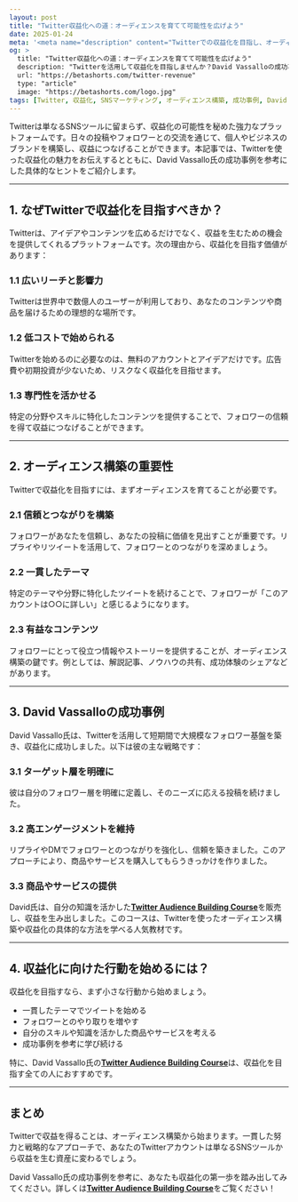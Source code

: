 ```yaml
---
layout: post
title: "Twitter収益化への道：オーディエンスを育てて可能性を広げよう"
date: 2025-01-24
meta: '<meta name="description" content="Twitterでの収益化を目指し、オーディエンス構築の重要性を学びましょう。成功事例や具体的なヒントを通じて、収益の可能性を広げる方法を解説。"><meta name="keywords" content="Twitter, 収益化, SNSマーケティング, オーディエンス構築, David Vassallo, 成功事例"><meta name="author" content="Beta Shorts"><meta name="robots" content="index, follow"><link rel="canonical" href="https://betashorts.com/twitter-revenue">'
og: >
  title: "Twitter収益化への道：オーディエンスを育てて可能性を広げよう"
  description: "Twitterを活用して収益化を目指しませんか？David Vassalloの成功事例と戦略を参考に、オーディエンス構築と収益化への具体的なステップを学びましょう。"
  url: "https://betashorts.com/twitter-revenue"
  type: "article"
  image: "https://betashorts.com/logo.jpg"
tags: [Twitter, 収益化, SNSマーケティング, オーディエンス構築, 成功事例, David Vassallo]
---
```


<p>Twitterは単なるSNSツールに留まらず、収益化の可能性を秘めた強力なプラットフォームです。日々の投稿やフォロワーとの交流を通じて、個人やビジネスのブランドを構築し、収益につなげることができます。本記事では、Twitterを使った収益化の魅力をお伝えするとともに、David Vassallo氏の成功事例を参考にした具体的なヒントをご紹介します。</p>

---

<h2>1. なぜTwitterで収益化を目指すべきか？</h2>
<p>Twitterは、アイデアやコンテンツを広めるだけでなく、収益を生むための機会を提供してくれるプラットフォームです。次の理由から、収益化を目指す価値があります：</p>

<h3>1.1 広いリーチと影響力</h3>
<p>Twitterは世界中で数億人のユーザーが利用しており、あなたのコンテンツや商品を届けるための理想的な場所です。</p>

<h3>1.2 低コストで始められる</h3>
<p>Twitterを始めるのに必要なのは、無料のアカウントとアイデアだけです。広告費や初期投資が少ないため、リスクなく収益化を目指せます。</p>

<h3>1.3 専門性を活かせる</h3>
<p>特定の分野やスキルに特化したコンテンツを提供することで、フォロワーの信頼を得て収益につなげることができます。</p>

---

<h2>2. オーディエンス構築の重要性</h2>
<p>Twitterで収益化を目指すには、まずオーディエンスを育てることが必要です。</p>

<h3>2.1 信頼とつながりを構築</h3>
<p>フォロワーがあなたを信頼し、あなたの投稿に価値を見出すことが重要です。リプライやリツイートを活用して、フォロワーとのつながりを深めましょう。</p>

<h3>2.2 一貫したテーマ</h3>
<p>特定のテーマや分野に特化したツイートを続けることで、フォロワーが「このアカウントは○○に詳しい」と感じるようになります。</p>

<h3>2.3 有益なコンテンツ</h3>
<p>フォロワーにとって役立つ情報やストーリーを提供することが、オーディエンス構築の鍵です。例としては、解説記事、ノウハウの共有、成功体験のシェアなどがあります。</p>

---

<h2>3. David Vassalloの成功事例</h2>
<p>David Vassallo氏は、Twitterを活用して短期間で大規模なフォロワー基盤を築き、収益化に成功しました。以下は彼の主な戦略です：</p>

<h3>3.1 ターゲット層を明確に</h3>
<p>彼は自分のフォロワー層を明確に定義し、そのニーズに応える投稿を続けました。</p>

<h3>3.2 高エンゲージメントを維持</h3>
<p>リプライやDMでフォロワーとのつながりを強化し、信頼を築きました。このアプローチにより、商品やサービスを購入してもらうきっかけを作りました。</p>

<h3>3.3 商品やサービスの提供</h3>
<p>David氏は、自分の知識を活かした<a href="https://dvassallo.gumroad.com/l/twitter-audience?a=780357139" target="_blank"><strong>Twitter Audience Building Course</strong></a>を販売し、収益を生み出しました。このコースは、Twitterを使ったオーディエンス構築や収益化の具体的な方法を学べる人気教材です。</p>

---

<h2>4. 収益化に向けた行動を始めるには？</h2>
<p>収益化を目指すなら、まず小さな行動から始めましょう。</p>
<ul>
  <li>一貫したテーマでツイートを始める</li>
  <li>フォロワーとのやり取りを増やす</li>
  <li>自分のスキルや知識を活かした商品やサービスを考える</li>
  <li>成功事例を参考に学び続ける</li>
</ul>

<p>特に、David Vassallo氏の<a href="https://dvassallo.gumroad.com/l/twitter-audience?a=780357139" target="_blank"><strong>Twitter Audience Building Course</strong></a>は、収益化を目指す全ての人におすすめです。</p>

---

<h2>まとめ</h2>
<p>Twitterで収益を得ることは、オーディエンス構築から始まります。一貫した努力と戦略的なアプローチで、あなたのTwitterアカウントは単なるSNSツールから収益を生む資産に変わるでしょう。</p>
<p>David Vassallo氏の成功事例を参考に、あなたも収益化の第一歩を踏み出してみてください。詳しくは<a href="https://dvassallo.gumroad.com/l/twitter-audience?a=780357139" target="_blank"><strong>Twitter Audience Building Course</strong></a>をご覧ください！</p>
